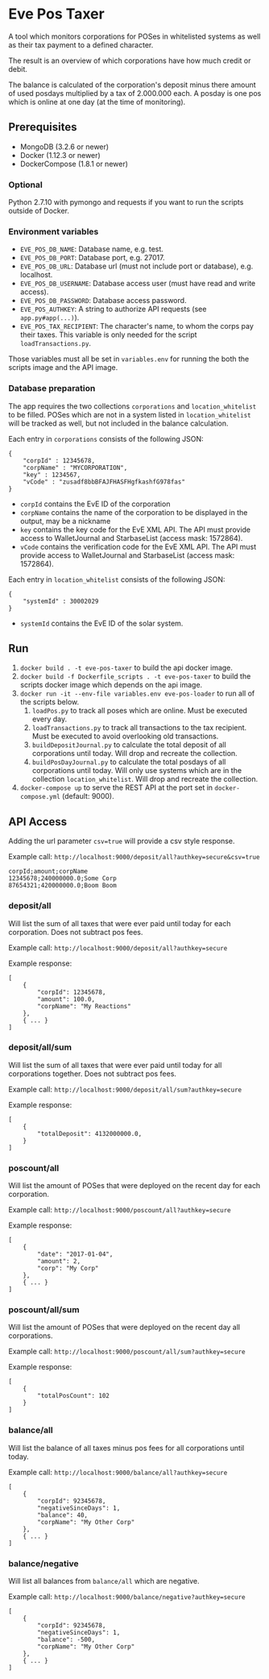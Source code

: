 # Eve Pos Taxer

A tool which monitors corporations for POSes in whitelisted systems as well as their tax payment to a defined character.

The result is an overview of which corporations have how much credit or debit.

The balance is calculated of the corporation's deposit minus there amount of used posdays multiplied by a tax of 2.000.000 each. A posday is one pos which is online at one day (at the time of monitoring).

## Prerequisites

* MongoDB (3.2.6 or newer)
* Docker (1.12.3 or newer)
* DockerCompose (1.8.1 or newer)

### Optional

Python 2.7.10 with pymongo and requests if you want to run the scripts outside of Docker.

### Environment variables

* `EVE_POS_DB_NAME`: Database name, e.g. test.
* `EVE_POS_DB_PORT`: Database port, e.g. 27017.
* `EVE_POS_DB_URL`: Database url (must not include port or database), e.g. localhost.
* `EVE_POS_DB_USERNAME`: Database access user (must have read and write access).
* `EVE_POS_DB_PASSWORD`: Database access password.
* `EVE_POS_AUTHKEY`: A string to authorize API requests (see `app.py#app(...)`).
* `EVE_POS_TAX_RECIPIENT`: The character's name, to whom the corps pay their taxes. This variable is only needed for the script `loadTransactions.py`.

Those variables must all be set in `variables.env` for running the both the scripts image and the API image.

### Database preparation

The app requires the two collections `corporations` and `location_whitelist` to be filled. POSes which are not in  a system listed in `location_whitelist` will be tracked as well, but not included in the balance calculation.

Each entry in `corporations` consists of the following JSON:

```
{
    "corpId" : 12345678,
    "corpName" : "MYCORPORATION",
    "key" : 1234567,
    "vCode" : "zusadf8bbBFAJFHASFHgfkashfG978fas"
}
```

* `corpId` contains the EvE ID of the corporation
* `corpName` contains the name of the corporation to be displayed in the output, may be a nickname
* `key` contains the key code for the EvE XML API. The API must provide access to WalletJournal and StarbaseList (access mask: 1572864).
* `vCode` contains the verification code for the EvE XML API. The API must provide access to WalletJournal and StarbaseList (access mask: 1572864).

Each entry in `location_whitelist` consists of the following JSON:

```
{
    "systemId" : 30002029
}
```

* `systemId` contains the EvE ID of the solar system.

## Run

1. `docker build . -t eve-pos-taxer` to build the api docker image.
2. `docker build -f Dockerfile_scripts . -t eve-pos-taxer` to build the scripts docker image which depends on the api image.
3. `docker run -it --env-file variables.env eve-pos-loader` to run all of the scripts below.
    1. `loadPos.py` to track all poses which are online. Must be executed every day.
    2. `loadTransactions.py` to track all transactions to the tax recipient. Must be executed to avoid overlooking old transactions.
    3. `buildDepositJournal.py` to calculate the total deposit of all corporations until today. Will drop and recreate the collection.
    4. `buildPosDayJournal.py` to calculate the total posdays of all corporations until today. Will only use systems which are in the collection `location_whitelist`. Will drop and recreate the collection.
4. `docker-compose up` to serve the REST API at the port set in `docker-compose.yml` (default: 9000).

## API Access

Adding the url parameter `csv=true` will provide a csv style response.

Example call: `http://localhost:9000/deposit/all?authkey=secure&csv=true`

```
corpId;amount;corpName
12345678;240000000.0;Some Corp
87654321;420000000.0;Boom Boom

```

### deposit/all

Will list the sum of all taxes that were ever paid until today for each corporation. Does not subtract pos fees.

Example call: `http://localhost:9000/deposit/all?authkey=secure`

Example response:

```
[
    {
        "corpId": 12345678, 
        "amount": 100.0, 
        "corpName": "My Reactions"
    }, 
    { ... }
]
```

### deposit/all/sum

Will list the sum of all taxes that were ever paid until today for all corporations together. Does not subtract pos fees.

Example call: `http://localhost:9000/deposit/all/sum?authkey=secure`

Example response:

```
[
    {
        "totalDeposit": 4132000000.0,
    }
]
```

### poscount/all

Will list the amount of POSes that were deployed on the recent day for each corporation.

Example call: `http://localhost:9000/poscount/all?authkey=secure`

Example response:

```
[
    {
        "date": "2017-01-04", 
        "amount": 2, 
        "corp": "My Corp"
    },
    { ... }
]
```

### poscount/all/sum

Will list the amount of POSes that were deployed on the recent day all corporations.

Example call: `http://localhost:9000/poscount/all/sum?authkey=secure`

Example response:

```
[
    {
        "totalPosCount": 102
    }
]
```

### balance/all

Will list the balance of all taxes minus pos fees for all corporations until today.

Example call: `http://localhost:9000/balance/all?authkey=secure`

```
[
    {
        "corpId": 92345678, 
        "negativeSinceDays": 1,
        "balance": 40, 
        "corpName": "My Other Corp"
    }, 
    { ... }
]
```

### balance/negative

Will list all balances from `balance/all` which are negative.

Example call: `http://localhost:9000/balance/negative?authkey=secure`

```
[
    {
        "corpId": 92345678, 
        "negativeSinceDays": 1,
        "balance": -500, 
        "corpName": "My Other Corp"
    }, 
    { ... }
]
```
